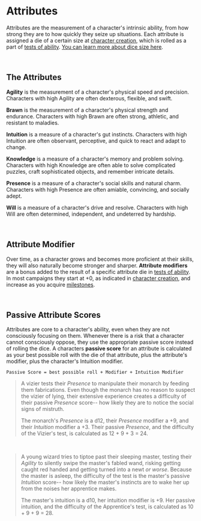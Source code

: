 # Attributes

Attributes are the measurement of a character's intrinsic ability, from how strong they are to how quickly they seize up situations. Each attribute is assigned a die of a certain size at [character creation](../getting_started/creation.md), which is rolled as a part of [tests of ability](../gameplay/tests.md). [You can learn more about dice size here](../getting_started/dice.md).

<br/>

## The Attributes

**Agility** is the measurement of a character's physical speed and precision. Characters with high Agility are often dexterous, flexible, and swift.

**Brawn** is the measurement of a character's physical strength and endurance. Characters with high Brawn are often strong, athletic, and resistant to maladies.

**Intuition** is a measure of a character's gut instincts. Characters with high Intuition are often observant, perceptive, and quick to react and adapt to change.

**Knowledge** is a measure of a character's memory and problem solving. Characters with high Knowledge are often able to solve complicated puzzles, craft sophisticated objects, and remember intricate details.

**Presence** is a measure of a character's social skills and natural charm. Characters with high Presence are often amiable, convincing, and socially adept.

**Will** is a measure of a character's drive and resolve. Characters with high Will are often determined, independent, and undeterred by hardship.

<br/>

## Attribute Modifier

Over time, as a character grows and becomes more proficient at their skills, they will also naturally become stronger and sharper. **Attribute modifiers** are a bonus added to the result of a specific attribute die in [tests of ability](../gameplay/tests.md). In most campaigns they start at +0, as indicated in [character creation](../getting_started/creation.md), and increase as you acquire [milestones](milestones.md).

<br/>

## Passive Attribute Scores

Attributes are core to a character's ability, even when they are not consciously focusing on them. Whenever there is a risk that a character cannot consciously oppose, they use the appropriate passive score instead of rolling the dice. A characters **passive score** for an attribute is calculated as your best possible roll with the die of that attribute, plus the attribute's modifier, plus the character's Intuition modifier.

`Passive Score = best possible roll + Modifier + Intuition Modifier`

> A vizier tests their _Presence_ to manipulate their monarch by feeding them fabrications. Even though the monarch has no reason to suspect the vizier of lying, their extensive experience creates a difficulty of their passive _Presence_ score-- how likely they are to notice the social signs of mistruth.
>
> The monarch's _Presence_ is a d12, their _Presence_ modifier a +9, and their _Intuition_ modifier a +3. Their passive _Presence_, and the difficulty of the Vizier's test, is calculated as 12 + 9 + 3 = 24.

<br/>

> A young wizard tries to tiptoe past their sleeping master, testing their _Agility_ to silently swipe the master's fabled wand, risking getting caught red handed and getting turned into a newt _or worse_. Because the master is asleep, the difficulty of the test is the master's passive _Intuition_ score-- how likely the master's instincts are to wake her up from the noises her apprentice makes.
>
> The master's intuition is a d10, her intuition modifier is +9. Her passive intuition, and the difficulty of the Apprentice's test, is calculated as 10 + 9 + 9 = 28.

<br/>
